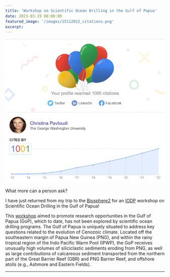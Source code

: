 ```yaml
---
title: 'Workshop on Scientific Ocean Drilling in the Gulf of Papua'
date: 2023-03-19 00:00:00
featured_image: '/images/15112022_citations.png'
excerpt: 
---
```


![](/images/15112022_citations.png)

What more can a person ask?

I have just returned from my trip to the [Biosphere2](https://biosphere2.org/) for an [IODP](https://www.iodp.org/) workshop on Scientific Ocean Drilling in the Gulf of Papua!

This [workshop](https://usoceandiscovery.org/workshop-gulf-of-papua/) aimed to promote research opportunities in the Gulf of Papua (GoP), which to date, has not been explored by scientific ocean drilling programs. The Gulf of Papua is uniquely situated to address  key questions related to the evolution of Cenozoic climate. Located off the southeastern margin of Papua New Guinea (PNG), and within the rainy tropical region of the Indo Pacific Warm Pool (IPWP), the GoP receives unusually high volumes of siliciclastic sediments eroding from PNG, as well as large contributions of calcareous sediment transported from the northern part of the Great Barrier Reef (GBR) and PNG Barrier Reef, and offshore atolls (e.g., Ashmore and Eastern Fields).








---
